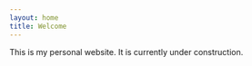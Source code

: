```yaml
---
layout: home
title: Welcome
---
```


This is my personal website. It is currently under construction.

